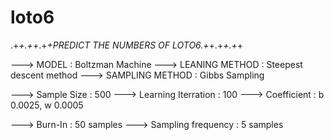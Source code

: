 # loto6

.+*+.+*+.+*+PREDICT THE NUMBERS OF LOTO6.+*+.+*+.+*+

--->	MODEL 	:	Boltzman Machine
--->	LEANING METHOD	:	Steepest descent method
--->	SAMPLING METHOD	:	Gibbs Sampling

--->	Sample Size : 500
--->	Learning Iterration : 100
--->	Coefficient : b 0.0025, w 0.0005

--->	Burn-In : 50 samples
--->	Sampling frequency : 5 samples

